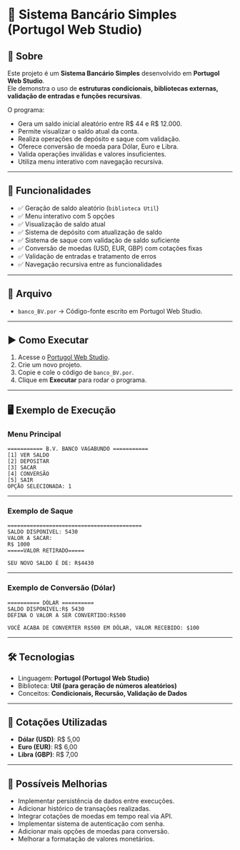 # 🏦 Sistema Bancário Simples (Portugol Web Studio)

## 📖 Sobre

Este projeto é um **Sistema Bancário Simples** desenvolvido em **Portugol Web Studio**.  
Ele demonstra o uso de **estruturas condicionais, bibliotecas externas, validação de entradas e funções recursivas**.

O programa:
- Gera um saldo inicial aleatório entre R$ 44 e R$ 12.000.
- Permite visualizar o saldo atual da conta.
- Realiza operações de depósito e saque com validação.
- Oferece conversão de moeda para Dólar, Euro e Libra.
- Valida operações inválidas e valores insuficientes.
- Utiliza menu interativo com navegação recursiva.
---
## 🚀 Funcionalidades
- ✅ Geração de saldo aleatório (`biblioteca Util`)
- ✅ Menu interativo com 5 opções
- ✅ Visualização de saldo atual
- ✅ Sistema de depósito com atualização de saldo
- ✅ Sistema de saque com validação de saldo suficiente
- ✅ Conversão de moedas (USD, EUR, GBP) com cotações fixas
- ✅ Validação de entradas e tratamento de erros
- ✅ Navegação recursiva entre as funcionalidades
---
## 📂 Arquivo
- `banco_BV.por` → Código-fonte escrito em Portugol Web Studio.
---
## ▶️ Como Executar
1. Acesse o [Portugol Web Studio](https://portugol.dev/).
2. Crie um novo projeto.
3. Copie e cole o código de `banco_BV.por`.
4. Clique em **Executar** para rodar o programa.
---
## 🖥️ Exemplo de Execução
### Menu Principal
```
=========== B.V. BANCO VAGABUNDO ===========
[1] VER SALDO
[2] DEPOSITAR
[3] SACAR
[4] CONVERSÃO
[5] SAIR
OPÇÃO SELECIONADA: 1
```
---
### Exemplo de Saque
```
==========================================
SALDO DISPONIVEL: 5430
VALOR A SACAR:
R$ 1000
=====VALOR RETIRADO=====

SEU NOVO SALDO É DE: R$4430
```
---
### Exemplo de Conversão (Dólar)
```
========== DÓLAR ==========
SALDO DISPONIVEL:R$ 5430
DEFINA O VALOR A SER CONVERTIDO:R$500

VOCÊ ACABA DE CONVERTER R$500 EM DÓLAR, VALOR RECEBIDO: $100
```
---
## 🛠️ Tecnologias
- Linguagem: **Portugol (Portugol Web Studio)**  
- Biblioteca: **Util (para geração de números aleatórios)**
- Conceitos: **Condicionais, Recursão, Validação de Dados**
---
## 💱 Cotações Utilizadas
- **Dólar (USD)**: R$ 5,00
- **Euro (EUR)**: R$ 6,00  
- **Libra (GBP)**: R$ 7,00
---
## 📌 Possíveis Melhorias
- Implementar persistência de dados entre execuções.
- Adicionar histórico de transações realizadas.
- Integrar cotações de moedas em tempo real via API.
- Implementar sistema de autenticação com senha.
- Adicionar mais opções de moedas para conversão.
- Melhorar a formatação de valores monetários.
